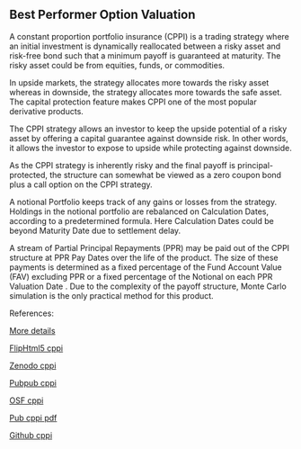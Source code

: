 ## Best Performer Option Valuation
   
A constant proportion portfolio insurance (CPPI) is a trading strategy where an initial investment is dynamically reallocated between a risky asset and risk-free bond such that a minimum payoff is guaranteed at maturity. The risky asset could be from equities, funds, or commodities.

In upside markets, the strategy allocates more towards the risky asset whereas in downside, the strategy allocates more towards the safe asset. The capital protection feature makes CPPI one of the most popular derivative products. 

The CPPI strategy allows an investor to keep the upside potential of a risky asset by offering a capital guarantee against downside risk. In other words, it allows the investor to expose to upside while protecting against downside. 

As the CPPI strategy is inherently risky and the final payoff is principal-protected, the structure can somewhat be viewed as a zero coupon bond plus a call option on the CPPI strategy.

A notional Portfolio keeps track of any gains or losses from the strategy. Holdings in the notional portfolio are rebalanced on Calculation Dates, according to a predetermined formula. Here Calculation Dates could be beyond Maturity Date due to settlement delay.

A stream of Partial Principal Repayments (PPR) may be paid out of the CPPI structure at PPR Pay Dates over the life of the product. The size of these payments is determined as a fixed percentage of the Fund Account Value (FAV) excluding PPR or a fixed percentage of the Notional on each PPR Valuation Date
.
Due to the complexity of the payoff structure, Monte Carlo simulation is the only practical method for this product. 

 


References:
   
[More details](./EqCppi-19.pdf)   
   
[FlipHtml5 cppi](https://fliphtml5.com/download/download-pdf-file.php?str=x0DZh9GTud3bENXamMzN3QDN4MTPkl0av9mY)
   
[Zenodo cppi](https://zenodo.org/record/4645827/files/EqCppi-19.pdf)
   
[Pubpub cppi](https://david.pubpub.org/pub/o76lo6w1/release/1)
   
[OSF cppi](https://osf.io/rcf93/download)

[Pub cppi pdf](https://assets.pubpub.org/m6i81fur/71617041837188.pdf)

[Github cppi](https://github.com/alanwhite1203/EqCppi/releases/download/1/EqCppi-19.pdf)  